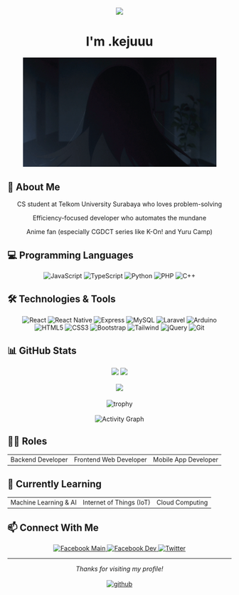 <div align="center">
    <h3>
        <img src="https://readme-typing-svg.herokuapp.com/?lines=Hello,+World!;こんにちは世界!;¡Hola+Mundo!;Bonjour+le+monde!;Hallo+Welt!;Привет+мир!;你好世界!;안녕하세요+세계!&center=true&size=27&color=f75c7e">
    </h3>
    <h1>I'm .kejuuu</h1>
</div>

<div align="center">
    <img src="./負けヒロインが多すぎる-makein.gif" alt="Profile GIF" width="435" />
</div>

## 🧐 About Me
<div align="center">
    <p>CS student at Telkom University Surabaya who loves problem-solving</p>
    <p>Efficiency-focused developer who automates the mundane</p>
    <p>Anime fan (especially CGDCT series like K-On! and Yuru Camp)</p>
</div>

## 💻 Programming Languages
<div align="center">
  <div>
    <img src="https://img.shields.io/badge/-JavaScript-F7DF1E?style=flat-square&logo=javascript&logoColor=black" alt="JavaScript" />
    <img src="https://img.shields.io/badge/-TypeScript-3178C6?style=flat-square&logo=typescript&logoColor=white" alt="TypeScript" />
    <img src="https://img.shields.io/badge/-Python-3776AB?style=flat-square&logo=python&logoColor=white" alt="Python" />
    <img src="https://img.shields.io/badge/-PHP-777BB4?style=flat-square&logo=php&logoColor=white" alt="PHP" />
    <img src="https://img.shields.io/badge/-C++-00599C?style=flat-square&logo=cplusplus&logoColor=white" alt="C++" />
  </div>
</div>

## 🛠️ Technologies & Tools
<div align="center">
  <div>
    <img src="https://img.shields.io/badge/-React-61DAFB?style=flat-square&logo=react&logoColor=black" alt="React" />
    <img src="https://img.shields.io/badge/-React_Native-61DAFB?style=flat-square&logo=react&logoColor=black" alt="React Native" />
    <img src="https://img.shields.io/badge/-Express-000000?style=flat-square&logo=express&logoColor=white" alt="Express" />
    <img src="https://img.shields.io/badge/-MySQL-4479A1?style=flat-square&logo=mysql&logoColor=white" alt="MySQL" />
    <img src="https://img.shields.io/badge/-Laravel-FF2D20?style=flat-square&logo=laravel&logoColor=white" alt="Laravel" />
    <img src="https://img.shields.io/badge/-Arduino-00979D?style=flat-square&logo=arduino&logoColor=white" alt="Arduino" />    <img src="https://img.shields.io/badge/-HTML5-E34F26?style=flat-square&logo=html5&logoColor=white" alt="HTML5" />
    <img src="https://img.shields.io/badge/-CSS3-1572B6?style=flat-square&logo=css3&logoColor=white" alt="CSS3" />
    <img src="https://img.shields.io/badge/-Bootstrap-7952B3?style=flat-square&logo=bootstrap&logoColor=white" alt="Bootstrap" />
    <img src="https://img.shields.io/badge/-Tailwind-38B2AC?style=flat-square&logo=tailwind-css&logoColor=white" alt="Tailwind" />
    <img src="https://img.shields.io/badge/-jQuery-0769AD?style=flat-square&logo=jquery&logoColor=white" alt="jQuery" />
    <img src="https://img.shields.io/badge/-Git-F05032?style=flat-square&logo=git&logoColor=white" alt="Git" />
  </div>
</div>

## 📊 GitHub Stats
<div align="center">
    <img height="180em" src="https://github-readme-stats.vercel.app/api?username=1naichii&show_icons=true&theme=github_dark"/>
    <img height="180em" src="https://github-readme-streak-stats.herokuapp.com/?user=1naichii&theme=github-dark"/>
    <br><br>
    <img height="180em" src="https://github-readme-stats.vercel.app/api/top-langs/?username=1naichii&layout=compact&theme=github_dark"/>
    <br><br>
    <img src="https://github-profile-trophy.vercel.app/?username=1naichii&theme=algolia&no-frame=true&row=1&column=6" alt="trophy">
    <br><br>
    <img src="https://github-readme-activity-graph.vercel.app/graph?username=1naichii&theme=github-dark" alt="Activity Graph">
</div>

## 👨‍💻 Roles
<div align="center">
    <table>
        <tr>
            <td align="center">Backend Developer</td>
            <td align="center">Frontend Web Developer</td>
            <td align="center">Mobile App Developer</td>
        </tr>
    </table>
</div>

## 🌱 Currently Learning
<div align="center">
    <table>
        <tr>
            <td align="center">Machine Learning & AI</td>
            <td align="center">Internet of Things (IoT)</td>
            <td align="center">Cloud Computing</td>
        </tr>
    </table>
</div>

## 📫 Connect With Me
<div align="center">
    <a href="https://www.facebook.com/1naichii" target="_blank">
        <img src="https://img.shields.io/badge/-Facebook_Main-1877F2?style=flat-square&logo=facebook&logoColor=white" alt="Facebook Main" />
    </a>
    <a href="https://www.facebook.com/DevZakariyaa" target="_blank">
        <img src="https://img.shields.io/badge/-Facebook_Dev-1877F2?style=flat-square&logo=facebook&logoColor=white" alt="Facebook Dev" />
    </a>
    <a href="https://x.com/DevZakariya" target="_blank">
        <img src="https://img.shields.io/badge/-Twitter-000000?style=flat-square&logo=x&logoColor=white" alt="Twitter" />
    </a>
</div>

---

<div align="center">
    <i>Thanks for visiting my profile!</i>
    <br>
    <br>
    <a href="https://github.com/1naichii" target="_blank">
        <img src="https://img.shields.io/badge/github-%2324292e.svg?&style=for-the-badge&logo=github&logoColor=white" alt="github" />
    </a>
</div>

